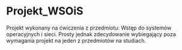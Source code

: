 # Projekt_WSOiS
Projekt wykonany na ćwiczenia z przedmiotu: Wstęp do systemów operacyjnych i sieci.
Prosty jednak zdecydowanie wybiegający poza wymagania projekt na jeden z przedmiotów na studiach.
